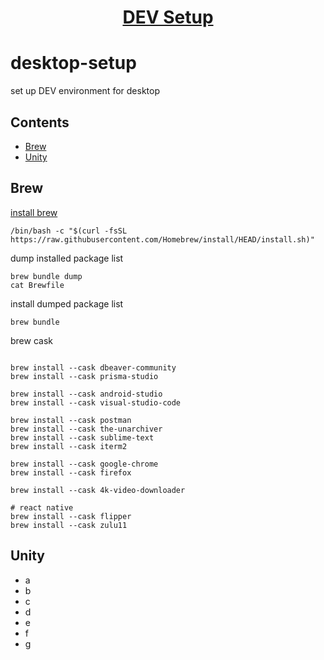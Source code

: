 
<h1 align="center">
  <a href="">
    DEV Setup
  </a>
</h1>

# desktop-setup
set up DEV environment  for desktop

## Contents

- [Brew](#-brew)
- [Unity](#-unity)

## Brew

[install brew](https://brew.sh) 

```shell
/bin/bash -c "$(curl -fsSL https://raw.githubusercontent.com/Homebrew/install/HEAD/install.sh)"
```

dump installed package list
```shell
brew bundle dump
cat Brewfile
```

install dumped package list  
```shell
brew bundle
```

brew cask 

```shell

brew install --cask dbeaver-community
brew install --cask prisma-studio 

brew install --cask android-studio
brew install --cask visual-studio-code

brew install --cask postman			
brew install --cask the-unarchiver
brew install --cask sublime-text
brew install --cask iterm2

brew install --cask google-chrome
brew install --cask firefox

brew install --cask 4k-video-downloader

# react native
brew install --cask flipper
brew install --cask zulu11
```






## Unity 
- a
- b
- c
- d
- e
- f
- g




